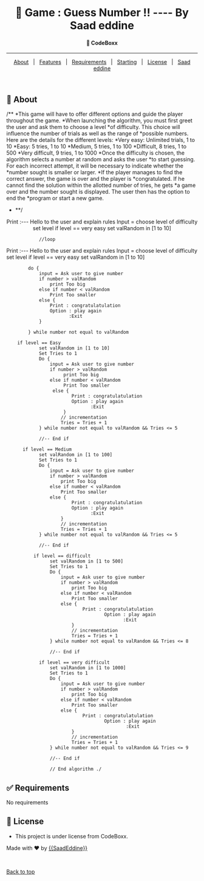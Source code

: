 &#xa0;

  <!-- Saad Eddine FEKI -->
</div>

<h1 align="center"> 🚀 Game : Guess Number !! ---- By Saad eddine</h1>

<!-- Status -->

<h4 align="center">
  🚀  CodeBoxx
</h4>

<hr>

<p align="center">
  <a href="#dart-about">About</a> &#xa0; | &#xa0; 
  <a href="#sparkles-features">Features</a> &#xa0; | &#xa0;
  <a href="#white_check_mark-requirements">Requirements</a> &#xa0; | &#xa0;
  <a href="#checkered_flag-starting">Starting</a> &#xa0; | &#xa0;
  <a href="#memo-license">License</a> &#xa0; | &#xa0;
  <a href="https://github.com/saadeddine" target="_blank">Saad eddine</a>
</p>

<br>

## :dart: About

/\*\*
*This game will have to offer different options and guide the player throughout the game.
*When launching the algorithm, you must first greet the user and ask them to choose a level *of difficulty. This choice will influence the number of trials as well as the range of *possible numbers. Here are the details for the different levels:
*Very easy: Unlimited trials, 1 to 10
*Easy: 5 tries, 1 to 10
*Medium, 5 tries, 1 to 100
*Difficult, 8 tries, 1 to 500
*Very difficult, 9 tries, 1 to 1000
*Once the difficulty is chosen, the algorithm selects a number at random and asks the user *to start guessing. For each incorrect attempt, it will be necessary to indicate whether the *number sought is smaller or larger.
*If the player manages to find the correct answer, the game is over and the player is *congratulated. If he cannot find the solution within the allotted number of tries, he gets *a game over and the number sought is displayed. The user then has the option to end the *program or start a new game.

- \*\*/

<p align="center">
         Print :--- Hello to the user and explain rules 
        Input = choose level of difficulty
        set level
        if level == very easy
            set valRandom in [1 to 10]
            
                //loop
Print :--- Hello to the user and explain rules 
        Input = choose level of difficulty
        set level
        if level == very easy
            set valRandom in [1 to 10]
            
            do {
                input = Ask user to give number
                if number > valRandom
                    print Too big
                else if number < valRandom
                    Print Too smaller
                else {
                    Print : congratulatulation 
                    Option : play again
                           :Exit
                }

            } while number not equal to valRandom

        if level == Easy
                set valRandom in [1 to 10]
                Set Tries to 1
                Do {
                    input = Ask user to give number
                    if number > valRandom
                         print Too big
                    else if number < valRandom
                         Print Too smaller
                     else {
                            Print : congratulatulation
                            Option : play again
                                   :Exit
                         }
                        // incrementation
                        Tries = Tries + 1
                } while number not equal to valRandom && Tries <= 5

                //-- End if

          if level == Medium
                set valRandom in [1 to 100]
                Set Tries to 1
                Do {
                    input = Ask user to give number
                    if number > valRandom
                        print Too big
                    else if number < valRandom
                        Print Too smaller
                    else {
                            Print : congratulatulation
                            Option : play again
                                   :Exit
                        }
                        // incrementation
                        Tries = Tries + 1
                } while number not equal to valRandom && Tries <= 5

                //-- End if

              if level == difficult
                    set valRandom in [1 to 500]
                    Set Tries to 1
                    Do {
                        input = Ask user to give number
                        if number > valRandom
                            print Too big
                        else if number < valRandom
                            Print Too smaller
                        else {
                                Print : congratulatulation
                                        Option : play again
                                               :Exit
                            }
                            // incrementation
                            Tries = Tries + 1
                    } while number not equal to valRandom && Tries <= 8

                    //-- End if

                if level == very difficult
                    set valRandom in [1 to 1000]
                    Set Tries to 1
                    Do {
                        input = Ask user to give number
                        if number > valRandom
                            print Too big
                        else if number < valRandom
                            Print Too smaller
                        else {
                                Print : congratulatulation
                                        Option : play again
                                                :Exit
                            }
                            // incrementation
                            Tries = Tries + 1
                    } while number not equal to valRandom && Tries <= 9

                    //-- End if

                    // End algorithm ./

</p>

## :white_check_mark: Requirements

No requirements

## :memo: License

- This project is under license from CodeBoxx.

Made with :heart: by <a href="https://github.com/saadeddinne" target="_blank">{{SaadEddine}}</a>

&#xa0;

<a href="#top">Back to top</a>
